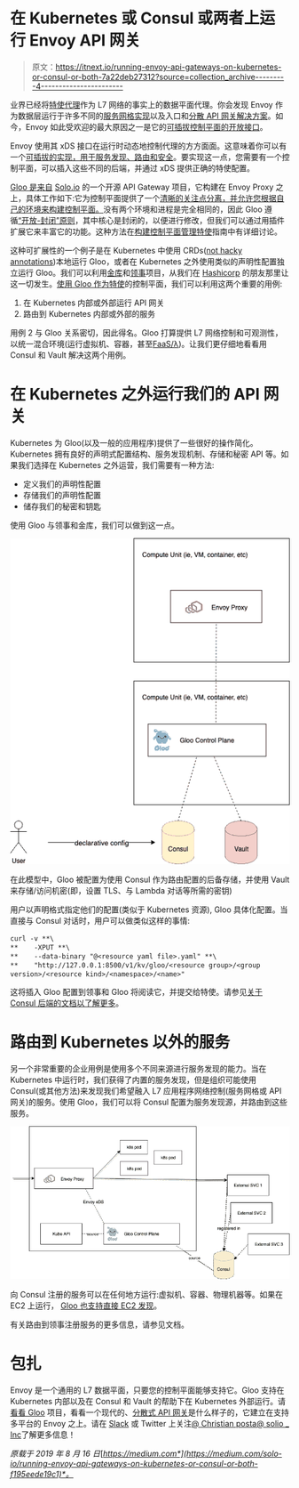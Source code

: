 # 在 Kubernetes 或 Consul 或两者上运行 Envoy API 网关

> 原文：<https://itnext.io/running-envoy-api-gateways-on-kubernetes-or-consul-or-both-7a22deb27312?source=collection_archive---------4----------------------->

业界已经将[特使代理](https://medium.com/solo-io/guidance-for-building-a-control-plane-to-manage-envoy-proxy-at-the-edge-as-a-gateway-or-in-a-mesh-badb6c36a2af)作为 L7 网络的事实上的数据平面代理。你会发现 Envoy 作为数据层运行于许多不同的[服务网格实现](https://www.consul.io/docs/connect/index.html)以及入口和[分散 API 网关解决方案](https://medium.com/solo-io/decentralized-approach-to-api-gateways-for-openshift-on-your-way-to-service-mesh-cd3b4892c73f)。如今，Envoy 如此受欢迎的最大原因之一是它的[可插拔控制平面的开放接口](https://blog.envoyproxy.io/the-universal-data-plane-api-d15cec7a)。

Envoy 使用其 xDS 接口在运行时动态地控制代理的方方面面。这意味着你可以有一个[可插拔的实现，用于服务发现、路由和安全](https://medium.com/solo-io/guidance-for-building-a-control-plane-for-envoy-part-4-build-for-extensibility-40f8ac8e48e)。要实现这一点，您需要有一个控制平面，可以插入这些不同的后端，并通过 xDS 提供正确的特使配置。

[Gloo 是来自](https://gloo.solo.io) [Solo.io](https://www.solo.io) 的一个开源 API Gateway 项目，它构建在 Envoy Proxy 之上，具体工作如下:它为控制平面提供了一个[清晰的关注点分离，并允许您根据自己的环境来构建控制平面。](https://medium.com/solo-io/guidance-for-building-a-control-plane-for-envoy-part-4-build-for-extensibility-40f8ac8e48e)没有两个环境和进程是完全相同的，因此 Gloo 遵循[“开放-封闭”原则](https://en.wikipedia.org/wiki/Open%E2%80%93closed_principle)，其中核心是封闭的，以便进行修改，但我们可以通过用插件扩展它来丰富它的功能。这种方法在[构建控制平面管理特使](https://medium.com/solo-io/guidance-for-building-a-control-plane-to-manage-envoy-proxy-at-the-edge-as-a-gateway-or-in-a-mesh-badb6c36a2af)指南中有详细讨论。

这种可扩展性的一个例子是在 Kubernetes 中使用 CRDs([not hacky annotations](https://kubernetespodcast.com/episode/041-ingress/))本地运行 Gloo，或者在 Kubernetes 之外使用类似的声明性配置独立运行 Gloo。我们可以利用[金库](https://www.vaultproject.io)和[领事](https://www.consul.io)项目，从我们在 [Hashicorp](https://www.hashicorp.com) 的朋友那里让这一切发生。[使用 Gloo 作为特使](https://medium.com/solo-io/guidance-for-building-a-control-plane-for-envoy-part-5-deployment-tradeoffs-a6ef55c06327)的控制平面，我们可以利用这两个重要的用例:

1.  在 Kubernetes 内部或外部运行 API 网关
2.  路由到 Kubernetes 内部或外部的服务

用例 2 与 Gloo 关系密切，因此得名。Gloo 打算提供 L7 网络控制和可观测性，以统一混合环境(运行虚拟机、容器，甚至[FaaS/λ](https://gloo.solo.io/gloo_routing/virtual_services/routes/route_destinations/single_upstreams/function_routing/))。让我们更仔细地看看用 Consul 和 Vault 解决这两个用例。

# 在 Kubernetes 之外运行我们的 API 网关

Kubernetes 为 Gloo(以及一般的应用程序)提供了一些很好的操作简化。Kubernetes 拥有良好的声明式配置结构、服务发现机制、存储和秘密 API 等。如果我们选择在 Kubernetes 之外运营，我们需要有一种方法:

*   定义我们的声明性配置
*   存储我们的声明性配置
*   储存我们的秘密和钥匙

使用 Gloo 与领事和金库，我们可以做到这一点。

![](img/57ff8a4dd3ff53ec3754199b741e207a.png)

在此模型中，Gloo 被配置为使用 Consul 作为路由配置的后备存储，并使用 Vault 来存储/访问机密(即，设置 TLS、与 Lambda 对话等所需的密钥)

用户以声明格式指定他们的配置(类似于 Kubernetes 资源), Gloo 具体化配置。当直接与 Consul 对话时，用户可以做类似这样的事情:

```
curl -v **\
**    -XPUT **\
**    --data-binary "@<resource yaml file>.yaml" **\
**    "http://127.0.0.1:8500/v1/kv/gloo/<resource group>/<group version>/<resource kind>/<namespace>/<name>"
```

这将插入 Gloo 配置到领事和 Gloo 将阅读它，并提交给特使。请参见[关于 Consul 后端的文档以了解更多](https://gloo.solo.io/advanced_configuration/consul_kv/)。

# 路由到 Kubernetes 以外的服务

另一个非常重要的企业用例是使用多个不同来源进行服务发现的能力。当在 Kubernetes 中运行时，我们获得了内置的服务发现，但是组织可能使用 Consul(或其他方法)来发现我们希望融入 L7 应用程序网络控制(服务网格或 API 网关)的服务。使用 Gloo，我们可以将 Consul 配置为服务发现源，并路由到这些服务。

![](img/787389eb12148f24e19a52684a14307e.png)

向 Consul 注册的服务可以在任何地方运行:虚拟机、容器、物理机器等。如果在 EC2 上运行， [Gloo 也支持直接 EC2 发现](https://gloo.solo.io/gloo_routing/virtual_services/routes/route_destinations/single_upstreams/ec2_upstream/)。

有关路由到领事注册服务的更多信息，请参见文档。

# 包扎

Envoy 是一个通用的 L7 数据平面，只要您的控制平面能够支持它。Gloo 支持在 Kubernetes 内部以及在 Consul 和 Vault 的帮助下在 Kubernetes 外部运行。请[看看 Gloo](https://gloo.solo.io) 项目，看看一个现代的、[分散式 API 网关](https://medium.com/solo-io/decentralized-approach-to-api-gateways-for-openshift-on-your-way-to-service-mesh-cd3b4892c73f)是什么样子的，它建立在支持多平台的 Envoy 之上。请在 [Slack](http://slack.solo.io) 或 Twitter 上关注[@ Christian posta](https://twitter.com/christianposta)[@ solio _ Inc](https://twitter.com/soloio_inc)了解更多信息！

*原载于 2019 年 8 月 16 日*[*https://medium.com*](https://medium.com/solo-io/running-envoy-api-gateways-on-kubernetes-or-consul-or-both-f195eede19c1)*。*